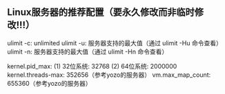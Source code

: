 ## Linux服务器的推荐配置（要永久修改而非临时修改!!!）
ulimit -c: unlimited
ulimit -u: 服务器支持的最大值（通过 ulimit -Hu 命令查看）
ulimit -n: 服务器支持的最大值（通过 ulimit -Hn 命令查看）

kernel.pid_max:     (1) 32位系统: 32768
                    (2) 64位系统: 2000000  
kernel.threads-max: 352656（参考yozo的服务器）
vm.max_map_count:   655360（参考yozo的服务器）
